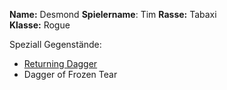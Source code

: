 **Name:** Desmond 
**Spielername**: Tim
**Rasse:** Tabaxi  
**Klasse:** Rogue

Speziall Gegenstände:
- [Returning Dagger](https://dnd5e.wikidot.com/artificer:infusions#toc15) 
- Dagger of Frozen Tear 